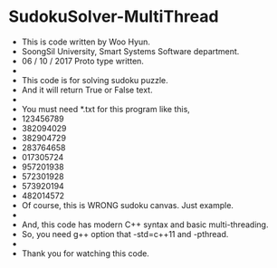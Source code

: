 # SudokuSolver-MultiThread

 * This is code written by Woo Hyun.
 * SoongSil University, Smart Systems Software department.
 * 06 / 10 / 2017 Proto type written.
 * 
 * This code is for solving sudoku puzzle.
 * And it will return True or False text.
 * 
 * You must need *.txt for this program like this,
 * 123456789
 * 382094029
 * 382904729
 * 283764658
 * 017305724
 * 957201938
 * 572301928
 * 573920194
 * 482014572
 * Of course, this is WRONG sudoku canvas. Just example.
 * 
 * And, this code has modern C++ syntax and basic multi-threading.
 * So, you need g++ option that -std=c++11 and -pthread.
 * 
 * Thank you for watching this code.
